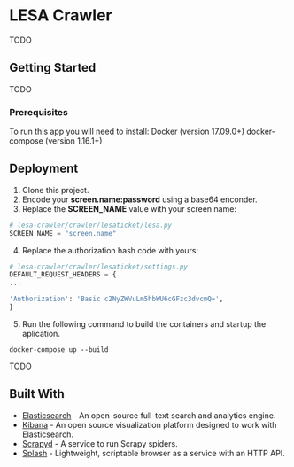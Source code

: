 # LESA Crawler

TODO

## Getting Started

TODO

### Prerequisites

To run this app you will need to install:
Docker (version 17.09.0+)
docker-compose (version 1.16.1+)

## Deployment

1. Clone this project.
2. Encode your **screen.name:password** using a base64 enconder.
3. Replace the **SCREEN_NAME** value with your screen name:
```python
# lesa-crawler/crawler/lesaticket/lesa.py
SCREEN_NAME = "screen.name"
```
4. Replace the authorization hash code with yours: 
```python
# lesa-crawler/crawler/lesaticket/settings.py
DEFAULT_REQUEST_HEADERS = {
...

'Authorization': 'Basic c2NyZWVuLm5hbWU6cGFzc3dvcmQ=',
}
```
5. Run the following command to build the containers and startup the aplication.  
```
docker-compose up --build
``` 
TODO


## Built With

* [Elasticsearch](https://www.elastic.co/guide/en/elasticsearch/reference/5.5/docker.html) - An open-source full-text search and analytics engine.
* [Kibana](https://www.elastic.co/guide/en/kibana/5.5/_configuring_kibana_on_docker.html) - An open source visualization platform designed to work with Elasticsearch.
* [Scrapyd](https://hub.docker.com/r/vimagick/scrapyd/) - A service to run Scrapy spiders.
* [Splash](https://hub.docker.com/r/scrapinghub/splash/) - Lightweight, scriptable browser as a service with an HTTP API.